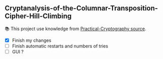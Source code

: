 ## Cryptanalysis-of-the-Columnar-Transposition-Cipher-Hill-Climbing

:books: This project use knowledge from [Practical-Cryptography source](http://practicalcryptography.com/cryptanalysis/).

- [x] Finish my changes
- [ ] Finish automatic restarts and numbers of tries
- [ ] GUI ?
